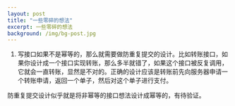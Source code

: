 ```yaml
---
layout: post
title: "一些零碎的想法"
excerpt: 一些零碎的想法
background: /img/bg-post.jpg
---
```


1. 写接口如果不是幂等的，那么就需要做防重复提交的设计。比如转账接口，如果你设计成一个接口实现转账，那么多半就错了，如果这个接口被反复调用，它就会一直转账，显然是不对的。正确的设计应该是转账前先向服务器申请一个转账申请，返回一个单子，然后对这个单子进行支付。

防重复提交设计似乎就是将非幂等的接口想法设计成幂等的，有待验证。